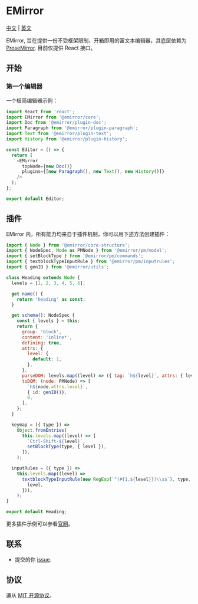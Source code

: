 # EMirror

[中文](./README-zh_CN.md) | [英文](./README.md)

EMirror, 旨在提供一份不受框架限制、开箱即用的富文本编辑器，其底层依赖为[ProseMirror](https://prosemirror.net/). 目前仅提供 React 接口。

## 开始

### 第一个编辑器

一个极简编辑器示例：

```js
import React from 'react';
import EMirror from '@emirror/core';
import Doc from '@emirror/plugin-doc';
import Paragraph from '@emirror/plugin-paragraph';
import Text from '@emirror/plugin-text';
import History from '@emirror/plugin-history';

const Editor = () => {
  return (
    <EMirror
      topNode={new Doc()}
      plugins={[new Paragraph(), new Text(), new History()]}
    />
  );
};

export default Editor;
```

## 插件

EMirror 内，所有能力均来自于插件机制，你可以用下述方法创建插件：

```js
import { Node } from '@emirror/core-structure';
import { NodeSpec, Node as PMNode } from '@emirror/pm/model';
import { setBlockType } from '@emirror/pm/commands';
import { textblockTypeInputRule } from '@emirror/pm/inputrules';
import { genID } from '@emirror/utils';

class Heading extends Node {
  levels = [1, 2, 3, 4, 5, 6];

  get name() {
    return 'heading' as const;
  }

  get schema(): NodeSpec {
    const { levels } = this;
    return {
      group: 'block',
      content: 'inline*',
      defining: true,
      attrs: {
        level: {
          default: 1,
        },
      },
      parseDOM: levels.map((level) => ({ tag: `h${level}`, attrs: { level } })),
      toDOM: (node: PMNode) => [
        `h${node.attrs.level}`,
        { id: genID()},
        0,
      ],
    };
  }

  keymap = ({ type }) =>
    Object.fromEntries(
      this.levels.map((level) => [
        `Ctrl-Shift-${level}`,
        setBlockType(type, { level }),
      ]),
    );

  inputRules = ({ type }) =>
    this.levels.map((level) =>
      textblockTypeInputRule(new RegExp(`^(#{1,${level}})\\s$`), type, () => ({
        level,
      })),
    );
}

export default Heading;
```

更多插件示例可以参看[官网](https://emirror.dev/)。

## 联系

- 提交的你 [issue](https://github.com/bvanjoi/emirror/issues/new).

## 协议

遵从 [MIT 开源协议](./LICENSE.md)。
